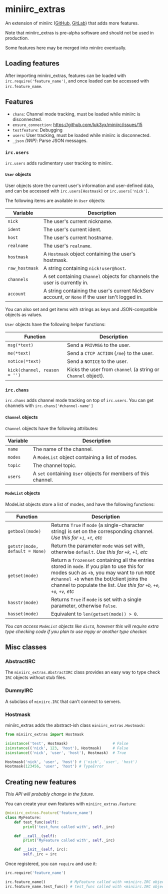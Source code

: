 # miniirc_extras

An extension of miniirc ([GitHub](https://github.com/luk3yx/miniirc),
[GitLab](https://gitlab.com/luk3yx/miniirc)) that adds more features.

Note that miniirc_extras is pre-alpha software and should not be used in
production.

Some features here may be merged into miniirc eventually.

## Loading features

After importing miniirc_extras, features can be loaded with
`irc.require('feature_name')`, and once loaded can be accessed with
`irc.feature_name`.

## Features

 - `chans`: Channel mode tracking, must be loaded while miniirc is disconnected.
 - `ensure_connection`: https://github.com/luk3yx/miniirc/issues/15
 - `testfeature`: Debugging
 - `users`: User tracking, must be loaded while miniirc is disconnected.
 - `_json` *(WIP)*: Parse JSON messages.

### `irc.users`

`irc.users` adds rudimentary user tracking to miniirc.

#### `User` objects

User objects store the current user's information and user-defined data, and
can be accessed with `irc.users[Hostmask]` or `irc.users['nick']`.

The following items are available in `User` objects:

| Variable      | Description                                               |
| ------------- | --------------------------------------------------------  |
| `nick`        | The user's current nickname.                              |
| `ident`       | The user's current ident.                                 |
| `host`        | The user's current hostname.                              |
| `realname`    | The user's `realname`.                                    |
| `hostmask`    | A `Hostmask` object containing the user's hostmask.       |
| `raw_hostmask`| A string containing `nick!user@host`.                     |
| `channels`    | A set containing `Channel` objects for channels the user is currently in. |
| `account`     | A string containing the user's current NickServ account, or `None` if the user isn't logged in. |

You can also set and get items with strings as keys and JSON-compatible objects
as values.

`User` objects have the following helper functions:

| Function          | Description                                             |
| ----------------- | ------------------------------------------------------- |
| `msg(*text)`      | Send a `PRIVMSG` to the user.                           |
| `me(*text)`       | Send a `CTCP ACTION` (`/me`) to the user.               |
| `notice(*text)`   | Send a `NOTICE` to the user.                            |
| `kick(channel, reason = '')` | Kicks the user from `channel` (a string or `Channel` object). |

### `irc.chans`

`irc.chans` adds channel mode tracking on top of `irc.users`. You can get
channels with `irc.chans['#channel-name']`

#### `Channel` objects

`Channel` objects have the following attributes:

| Variable      | Description                                               |
| ------------- | --------------------------------------------------------  |
| `name`        | The name of the channel.                                  |
| `modes`       | A `ModeList` object containing a list of modes.           |
| `topic`       | The channel topic.                                        |
| `users`       | A `set` containing `User` objects for members of this channel. |

#### `ModeList` objects

ModeList objects store a list of modes, and have the following functions:

| Function          | Description                                             |
| ----------------- | ------------------------------------------------------- |
| `getbool(mode)`   | Returns `True` if `mode` (a single-character string) is set on the corresponding channel. *Use this for `+i`, `+t`, etc* |
| `getstr(mode, default = None)` | Return the parameter `mode` was set with, otherwise `default`. *Use this for `+k`, `+l`, etc* |
| `getset(mode)` | Return a `frozenset` containing all the entries stored in `mode`. If you plan to use this for modes such as `+b`, you may want to run `MODE #channel +b` when the bot/client joins the channel to populate the list. *Use this for `+b`, `+e`, `+o`, `+v`, etc* |
| `hasstr(mode)` | Returns `True` if `mode` is set with a single parameter, otherwise `False`. |
| `hasset(mode)` | Equivalent to `len(getset(mode)) > 0`. |

*You can access `ModeList` objects like `dict`s, however this will require
extra type checking code if you plan to use mypy or another type checker.*

## Misc classes

### AbstractIRC

The `miniirc_extras.AbstractIRC` class provides an easy way to type check `IRC`
objects without stub files.

### DummyIRC

A subclass of `miniirc.IRC` that can't connect to servers.

### Hostmask

miniirc_extras adds the abstract-ish class `miniirc_extras.Hostmask`:

```py
from miniirc_extras import Hostmask

isinstance('test', Hostmask)                    # False
isinstance(('nick', 123, 'host'), Hostmask)     # False
isinstance(('nick', 'user', 'host'), Hostmask)  # True

Hostmask('nick', 'user', 'host') # ('nick', 'user', 'host')
Hostmask(123456, 'user', 'host') # TypeError
```

## Creating new features

*This API will probably change in the future.*

You can create your own features with `miniirc_extras.Feature`:

```py
@miniirc_extras.Feature('feature_name')
class MyFeature:
    def test_func(self):
        print('test_func called with', self._irc)

    def __call__(self):
        print('MyFeature called with', self._irc)

    def __init__(self, irc):
        self._irc = irc
```

Once registered, you can `require` and use it:

```py
irc.require('feature_name')

irc.feature_name()           # MyFeature called with <miniirc.IRC object>
irc.feature_name.test_func() # test_func called with <miniirc.IRC object>
```
